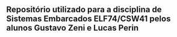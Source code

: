 ## Repositório utilizado para a disciplina de Sistemas Embarcados ELF74/CSW41 pelos alunos Gustavo Zeni e Lucas Perin



